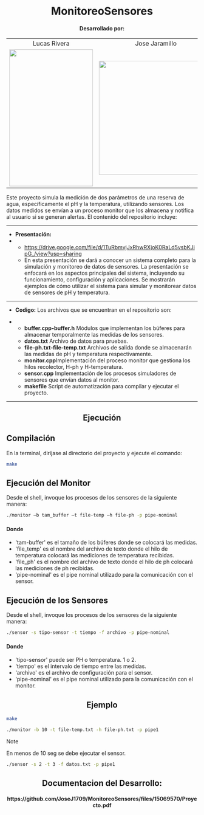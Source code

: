 <h1 align="center">
  MonitoreoSensores  
</h1>
<h4 align="center">
  Desarrollado por:
</h4>
<table align="center">
  <tr>
    <td align="center">Lucas Rivera</td>
    <td align="center">Jose Jaramillo</td>
  </tr>
  <tr>
    <td align="center">
      <img src="https://github.com/JoseJ1709/MonitoreoSensores/assets/107308404/3dc3cdc9-4128-4e7e-8eb5-52f681db3a06" width="220" height="360">
    </td>
    <td align="center">
      <img src="https://github.com/Intro-CompuMovil/JaveWheels/assets/107308404/6a07817b-70ac-42b7-9f43-2470070f8b10" width="300">
    </td>
  </tr>
</table>
Este proyecto simula la medición de dos parámetros de una reserva de agua, específicamente el pH y la temperatura, utilizando sensores. Los datos medidos se envían a un proceso monitor que los almacena y notifica al usuario si se generan alertas.
El contenido del repositorio incluye:

* ****
* **Presentación:**
* * https://drive.google.com/file/d/1TuRbmvjJxRhwRXjoK0RaLd5vsbKJipG_/view?usp=sharing
  * En esta presentación se dará a conocer un sistema completo para la simulación y monitoreo de datos de sensores. La presentación se enfocará en los aspectos principales del sistema, incluyendo su funcionamiento, configuración y aplicaciones. Se mostrarán ejemplos de cómo utilizar el sistema para simular y monitorear datos de sensores de pH y temperatura.

* ****

* **Codigo:** Los archivos que se encuentran en el repositorio son:

* * **buffer.cpp-buffer.h** Módulos que implementan los búferes para almacenar temporalmente las medidas de los sensores.
  *  **datos.txt** Archivo de datos para pruebas.
  *   **file-ph.txt-file-temp.txt** Archivos de salida donde se almacenarán las medidas de pH y temperatura respectivamente.
  *   **monitor.cpp**Implementación del proceso monitor que gestiona los hilos recolector, H-ph y H-temperatura.
  *   **sensor.cpp** Implementación de los procesos simuladores de sensores que envían datos al monitor.
  *   **makefile**  Script de automatización para compilar y ejecutar el proyecto.
* ****

<h2 align="center">
  Ejecución
</h2>

## Compilación
En la terminal, diríjase al directorio del proyecto y ejecute el comando:
```bash
make
```

## Ejecución del Monitor
Desde el shell, invoque los procesos de los sensores de la siguiente manera:
```bash
./monitor –b tam_buffer –t file-temp –h file-ph -p pipe-nominal
```

#### Donde
- 'tam-buffer' es el tamaño de los búferes donde se colocará las medidas.
- 'file_temp' es el nombre del archivo de texto donde el hilo de temperatura colocará las
mediciones de temperatura recibidas.
- 'file_ph' es el nombre del archivo de texto donde el hilo de ph colocará las
mediciones de ph recibidas.
- 'pipe-nominal' es el pipe nominal utilizado para la comunicación con el sensor.


## Ejecución de los Sensores
Desde el shell, invoque los procesos de los sensores de la siguiente manera:
```bash
./sensor -s tipo-sensor -t tiempo -f archivo -p pipe-nominal
```

#### Donde
- 'tipo-sensor' puede ser PH o temperatura. 1 o 2.
- 'tiempo' es el intervalo de tiempo entre las medidas.
- 'archivo' es el archivo de configuración para el sensor.
- 'pipe-nominal' es el pipe nominal utilizado para la comunicación con el monitor.

<h2 align="center">
  Ejemplo
</h2>

```bash
make
```

```bash
./monitor -b 10 -t file-temp.txt -h file-ph.txt -p pipe1
```

> [!NOTE]  
>  En menos de 10 seg se debe ejecutar el sensor.

```bash
./sensor -s 2 -t 3 -f datos.txt -p pipe1
```

<h2 align="center">
  Documentacion del Desarrollo:
  <h4 align="center">
    https://github.com/JoseJ1709/MonitoreoSensores/files/15069570/Proyecto.pdf
  </h4>
</h2>

